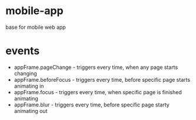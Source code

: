 mobile-app
==========

base for mobile web app 

events
==========
 * appFrame.pageChange - triggers every time, when any page starts changing
 * appFrame.beforeFocus - triggers every time, before specific page starts animating in
 * appFrame.focus - triggers every time, when specific page is finished animating
 * appFrame.blur - triggers every time, before specific page starty animating out